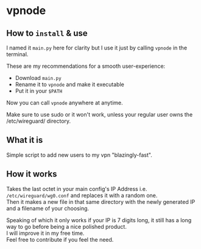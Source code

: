# vpnode

## How to `install` & use
I named it `main.py` here for clarity but I use it just by calling `vpnode` in the terminal.

These are my recommendations for a smooth user-experience:

- Download `main.py`
- Rename it to `vpnode` and make it executable
- Put it in your `$PATH`

Now you can call `vpnode` anywhere at anytime.

Make sure to use sudo or it won't work, unless your regular user owns the /etc/wireguard/ directory.

## What it is
Simple script to add new users to my vpn "blazingly-fast".

## How it works
Takes the last octet in your main config's IP Address i.e. `/etc/wireguard/wg0.conf` and replaces it with a random one.\
Then it makes a new file in that same directory with the newly generated IP and a filename of your choosing.

Speaking of which it only works if your IP is 7 digits long, it still has a long way to go before being a nice polished product.\
I will improve it in my free time.\
Feel free to contribute if you feel the need.
